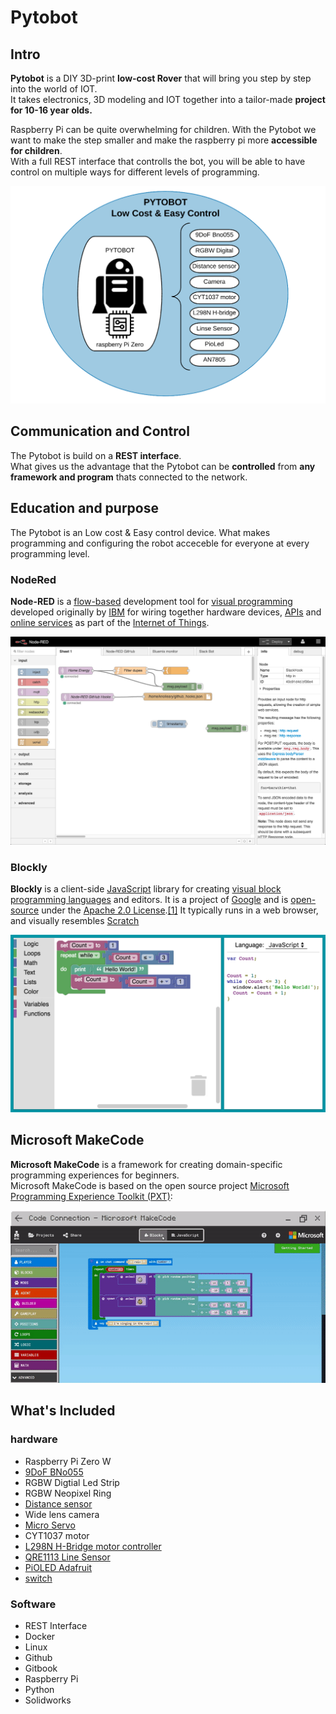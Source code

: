 # Pytobot

## Intro

**Pytobot** is a DIY 3D-print **low-cost Rover** that will bring you step by step into the world of IOT.   
It takes electronics, 3D modeling and IOT together into a tailor-made **project for 10-16 year olds.**

Raspberry Pi can be quite overwhelming for children. With the Pytobot we want to make the step smaller and make the raspberry pi more **accessible for children**.   
With a full REST interface that controlls the bot, you will be able to have control on multiple ways for different levels of programming. 

![](.gitbook/assets/screenshot-2019-03-27-at-19.18.55.png)

## Communication and Control 

The Pytobot is build on a **REST interface**.   
What gives us the advantage that the Pytobot can be **controlled** from **any framework and program** thats connected to the network. 

## Education and purpose

The Pytobot is an Low cost & Easy control device. What makes programming and configuring the robot acceceble for everyone at every programming level. 

### NodeRed

**Node-RED** is a [flow-based](https://en.wikipedia.org/wiki/Flow-based_programming) development tool for [visual programming](https://en.wikipedia.org/wiki/Visual_programming_language) developed originally by [IBM](https://en.wikipedia.org/wiki/IBM) for wiring together hardware devices, [APIs](https://en.wikipedia.org/wiki/Application_programming_interface) and [online services](https://en.wikipedia.org/wiki/Online_services) as part of the [Internet of Things](https://en.wikipedia.org/wiki/Internet_of_Things).

![](.gitbook/assets/687474703a2f2f6e6f64657265642e6f72672f696d616765732f6e6f64652d7265642d73637265656e73686f742e706e67.png)

###  Blockly

**Blockly** is a client-side [JavaScript](https://en.wikipedia.org/wiki/JavaScript) library for creating [visual block programming languages](https://en.wikipedia.org/w/index.php?title=Visual_block_programming_languages&action=edit&redlink=1) and editors. It is a project of [Google](https://en.wikipedia.org/wiki/Google) and is [open-source](https://en.wikipedia.org/wiki/Open-source) under the [Apache 2.0 License](https://en.wikipedia.org/wiki/Apache_2.0_License).[\[1\]](https://en.wikipedia.org/wiki/Blockly#cite_note-1) It typically runs in a web browser, and visually resembles [Scratch](https://en.wikipedia.org/wiki/Scratch_%28programming_language%29)

![](.gitbook/assets/blocklydemoimage.png)

## Microsoft MakeCode

**Microsoft MakeCode** is a framework for creating domain-specific programming experiences for beginners.  
Microsoft MakeCode is based on the open source project [Microsoft Programming Experience Toolkit \(PXT\)](https://github.com/Microsoft/pxt):

![](.gitbook/assets/javascript.gif)

## What's Included

### hardware

* Raspberry Pi Zero W
* [9DoF BNo055]() 
* RGBW Digtial Led Strip
* RGBW Neopixel Ring
* [Distance sensor](https://www.adafruit.com/product/164)
* Wide lens camera
* [Micro Servo](http://www.ee.ic.ac.uk/pcheung/teaching/DE1_EE/stores/sg90_datasheet.pdf)
* CYT1037 motor
* [L298N H-Bridge motor controller](https://www.sparkfun.com/datasheets/Robotics/L298_H_Bridge.pdf)
* [QRE1113 Line Sensor](https://www.sparkfun.com/products/9453)
* [PiOLED Adafruit](https://www.adafruit.com/product/3527)
* [switch](https://www.sparkfun.com/products/8837)

### Software

* REST Interface
* Docker
* Linux
* Github
* Gitbook
* Raspberry Pi
* Python
* Solidworks

